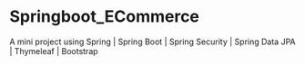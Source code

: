 # Springboot_ECommerce
A mini project using Spring | Spring Boot | Spring Security | Spring Data JPA | Thymeleaf | Bootstrap
